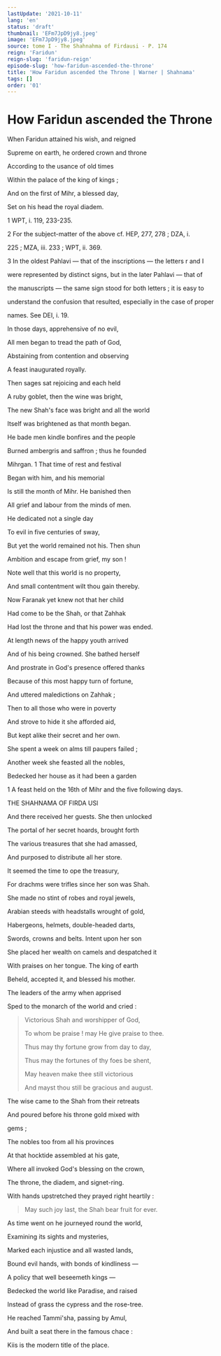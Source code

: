 ```yaml
---
lastUpdate: '2021-10-11'
lang: 'en'
status: 'draft'
thumbnail: 'EFm7JpD9jy8.jpeg'
image: 'EFm7JpD9jy8.jpeg'
source: tome I - The Shahnahma of Firdausi - P. 174
reign: 'Faridun'
reign-slug: 'faridun-reign'
episode-slug: 'how-faridun-ascended-the-throne'
title: 'How Faridun ascended the Throne | Warner | Shahnama'
tags: []
order: '01'
---
```


<!-- LTeX: language=en -->

# How Faridun ascended the Throne

When Faridun attained his wish, and reigned

Supreme on earth, he ordered crown and throne

According to the usance of old times

Within the palace of the king of kings ;

And on the first of Mihr, a blessed day,

Set on his head the royal diadem.

1 WPT, i. 119, 233-235.

2 For the subject-matter of the above cf. HEP, 277, 278 ; DZA, i.

225 ; MZA, iii. 233 ; WPT, ii. 369.

3 In the oldest Pahlavi — that of the inscriptions — the letters r and I

were represented by distinct signs, but in the later Pahlavi — that of

the manuscripts — the same sign stood for both letters ; it is easy to

understand the confusion that resulted, especially in the case of proper

names. See DEI, i. 19.

In those days, apprehensive of no evil,

All men began to tread the path of God,

Abstaining from contention and observing

A feast inaugurated royally.

Then sages sat rejoicing and each held

A ruby goblet, then the wine was bright,

The new Shah's face was bright and all the world

Itself was brightened as that month began.

He bade men kindle bonfires and the people

Burned ambergris and saffron ; thus he founded

Mihrgan. 1 That time of rest and festival

Began with him, and his memorial

Is still the month of Mihr. He banished then

All grief and labour from the minds of men.

He dedicated not a single day

To evil in five centuries of sway,

But yet the world remained not his. Then shun

Ambition and escape from grief, my son !

Note well that this world is no property,

And small contentment wilt thou gain thereby.

Now Faranak yet knew not that her child

Had come to be the Shah, or that Zahhak

Had lost the throne and that his power was ended.

At length news of the happy youth arrived

And of his being crowned. She bathed herself

And prostrate in God's presence offered thanks

Because of this most happy turn of fortune,

And uttered maledictions on Zahhak ;

Then to all those who were in poverty

And strove to hide it she afforded aid,

But kept alike their secret and her own.

She spent a week on alms till paupers failed ;

Another week she feasted all the nobles,

Bedecked her house as it had been a garden

1 A feast held on the 16th of Mihr and the five following days.

THE SHAHNAMA OF FIRDA USl

And there received her guests. She then unlocked

The portal of her secret hoards, brought forth

The various treasures that she had amassed,

And purposed to distribute all her store.

It seemed the time to ope the treasury,

For drachms were trifles since her son was Shah.

She made no stint of robes and royal jewels,

Arabian steeds with headstalls wrought of gold,

 Habergeons, helmets, double-headed darts,

Swords, crowns and belts. Intent upon her son

She placed her wealth on camels and despatched it

With praises on her tongue. The king of earth

Beheld, accepted it, and blessed his mother.

The leaders of the army when apprised

Sped to the monarch of the world and cried :

> Victorious Shah and worshipper of God,
>
> To whom be praise ! may He give praise to thee.
>
> Thus may thy fortune grow from day to day,
>
> Thus may the fortunes of thy foes be shent,
>
> May heaven make thee still victorious
>
> And mayst thou still be gracious and august.

The wise came to the Shah from their retreats

And poured before his throne gold mixed with

gems ;

The nobles too from all his provinces

At that hocktide assembled at his gate,

Where all invoked God's blessing on the crown,

The throne, the diadem, and signet-ring.

With hands upstretched they prayed right heartily :

> May such joy last, the Shah bear fruit for ever.

As time went on he journeyed round the world,

Examining its sights and mysteries,

Marked each injustice and all wasted lands,

Bound evil hands, with bonds of kindliness —

A policy that well beseemeth kings —

Bedecked the world like Paradise, and raised

Instead of grass the cypress and the rose-tree.

He reached Tammi'sha, passing by Amul,

And built a seat there in the famous chace :

Kiis is the modern title of the place.
